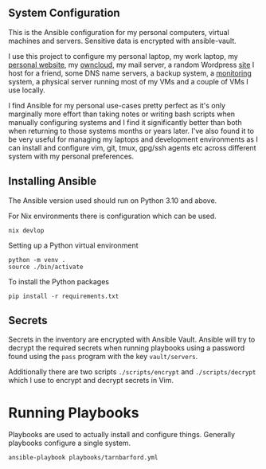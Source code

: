 ## System Configuration

This is the Ansible configuration for my personal computers, virtual machines
and servers. Sensitive data is encrypted with ansible-vault.

I use this project to configure my personal laptop, my work laptop, my
[personal website][1], my [owncloud][3], my mail server, a random Wordpress
[site][4] I host for a friend, some DNS name servers, a backup system, a
[monitoring][5] system, a physical server running most of my VMs and a couple
of VMs I use locally.

I find Ansible for my personal use-cases pretty perfect as it's only marginally
more effort than taking notes or writing bash scripts when manually configuring
systems and I find it significantly better than both when returning to those
systems months or years later. I've also found it to be very useful for
managing my laptops and development environments as I can install and configure
vim, git, tmux, gpg/ssh agents etc across different system with my personal
preferences.

## Installing Ansible

The Ansible version used should run on Python 3.10 and above.

For Nix environments there is configuration which can be used.

```
nix devlop
````

Setting up a Python virtual environment

```
python -m venv .
source ./bin/activate
```

To install the Python packages

```
pip install -r requirements.txt
```

## Secrets

Secrets in the inventory are encrypted with Ansible Vault. Ansible will try to
decrypt the required secrets when running playbooks using a password found
using the `pass` program with the key `vault/servers`.

Additionally there are two scripts `./scripts/encrypt` and `./scripts/decrypt`
which I use to encrypt and decrypt secrets in Vim.

# Running Playbooks

Playbooks are used to actually install and configure things. Generally
playbooks configure a single system.

```
ansible-playbook playbooks/tarnbarford.yml
```



[1]: https://tarnbarford.net
[2]: https://debugproxy.com
[3]: https://bridgesacrossborders.net
[4]: https://owncloud.tarnbarford.net
[5]: https://icinga.tarnbarford.net
[6]: https://monitoring.tarnbarford.net
